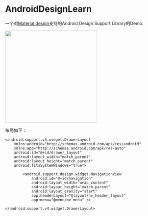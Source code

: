 # AndroidDesignLearn
一个对[Material design](http://www.google.com/design/spec/material-design/introduction.html)支持的Android Design Support Library的Demo.

<image name="navigation_view" src="./images/navigation-view.png"  width="300px"/>

布局如下：
	

    <android.support.v4.widget.DrawerLayout 
        xmlns:android="http://schemas.android.com/apk/res/android"
        xmlns:app="http://schemas.android.com/apk/res-auto"
    	android:id="@+id/drawer_layout"
    	android:layout_width="match_parent"
    	android:layout_height="match_parent"
    	android:fitsSystemWindows="true">
    	
    		<android.support.design.widget.NavigationView
        		android:id="@+id/navigation"
        		android:layout_width="wrap_content"
        		android:layout_height="match_parent"
        		android:layout_gravity="start"
        		app:headerLayout="@layout/nv_header_layout"
        		app:menu="@menu/nv_menu" />
        		
	</android.support.v4.widget.DrawerLayout>	
	
